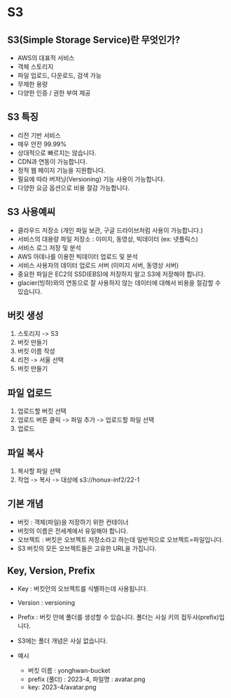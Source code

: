 # S3

## S3(Simple Storage Service)란 무엇인가?

- AWS의 대표적 서비스
- 객체 스토리지
- 파일 업로드, 다운로드, 검색 가능
- 무제한 용량
- 다양한 인증 / 권한 부여 제공

## S3 특징

- 리전 기반 서비스
- 매우 안전 99.99%
- 상대적으로 빠르지는 않습니다.
- CDN과 연동이 가능합니다.
- 정적 웹 페이지 기능을 지원합니다.
- 필요에 따라 버저닝(Versioning) 기능 사용이 가능합니다.
- 다양한 요금 옵션으로 비용 절감 가능합니다.

## S3 사용예씨

- 클라우드 저장소 (개인 파일 보관, 구글 드라이브처럼 사용이 가능합니다.)
- 서비스의 대용량 파일 저장소 : 이미지, 동영상, 빅데이터 (ex: 넷플릭스)
- 서비스 로그 저장 및 분석
- AWS 아데나를 이용한 빅데이터 업로드 및 분석
- 서비스 사용자의 데이터 업로드 서버 (이미지 서버, 동영상 서버)
- 중요한 파일은 EC2의 SSD(EBS)에 저장하지 말고 S3에 저장해야 합니다.
- glacier(빙하)와의 연동으로 잘 사용하지 않는 데이터에 대해서 비용을 절감할 수 있습니다.

## 버킷 생성

1. 스토리지 -> S3
2. 버킷 만들기
3. 버킷 이름 작성
4. 리전 -> 서울 선택
5. 버킷 만들기

## 파일 업로드

1. 업로드할 버킷 선택
2. 업로드 버튼 클릭 -> 파일 추가 -> 업로드할 파일 선택
3. 업로드

## 파일 복사

1. 복사할 파일 선택
2. 작업 -> 복사 -> 대상에 s3://honux-inf2/22-1

## 기본 개념

- 버킷 : 객체(파일)을 저장하기 위한 컨테이너
- 버킷의 이름은 전세계에서 유일해야 합니다.
- 오브젝트 : 버킷은 오브젝트 저장소라고 하는데 일반적으로 오브젝트=파일입니다.
- S3 버킷의 모든 오브젝트들은 고유한 URL을 가집니다.

## Key, Version, Prefix

- Key : 버킷안의 오브젝트를 식별하는데 사용됩니다.
- Version : versioning
- Prefix : 버킷 안에 폴더를 생성할 수 있습니다. 폴더는 사실 키의 접두사(prefix)입니다.
- S3에는 폴더 개념은 사실 없습니다.

- 예시
    - 버킷 이름 : yonghwan-bucket
    - prefix (풀더) : 2023-4, 파일명 : avatar.png
    - key: 2023-4/avatar.png


